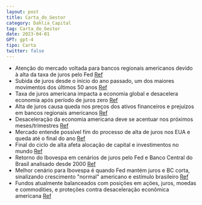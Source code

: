 ```yaml
---
layout: post
title: Carta_do_Gestor
category: Dahlia_Capital
tag: Carta_do_Gestor
date: 2023-04-01
GPT: gpt-4
tipo: Carta
twitter: false
---
```


- Atenção do mercado voltada para bancos regionais americanos devido à alta da taxa de juros pelo Fed
<a href="#" onclick="search_on_pdf('regionais americanos. A preocupação é válida. Desde o início do ano passado, o Fed (banco central ')">Ref</a>
- Subida de juros desde o início do ano passado, um dos maiores movimentos dos últimos 50 anos
<a href="#" onclick="search_on_pdf('quitados pelos mesmos US$100 cinco anos depois.  Com a normalização da economia, o Fed começou a ')">Ref</a>
- Taxa de juros americana impacta a economia global e desacelera economia após período de juros zero
<a href="#" onclick="search_on_pdf('ano, entregou uma das maiores altas de juros da história americana.  Desaceleração e Desinflação ')">Ref</a>
- Alta de juros causa queda nos preços dos ativos financeiros e prejuízos em bancos regionais americanos
<a href="#" onclick="search_on_pdf('juros nos Estados Unidos continuou a pressionar os bancos regionais americanos, aumentando a preoc')">Ref</a>
- Desaceleração da economia americana deve se acentuar nos próximos meses/trimestres
<a href="#" onclick="search_on_pdf('de alguns bancos regionais americanos na economia. Em nossa visão, a desaceleração da economia ame')">Ref</a>
- Mercado entende possível fim do processo de alta de juros nos EUA e queda até o final do ano
<a href="#" onclick="search_on_pdf('dar como certo que os juros americanos vão cair até o final do ano.  O final do ciclo de alta é um')">Ref</a>
- Final do ciclo de alta afeta alocação de capital e investimentos no mundo
<a href="#" onclick="search_on_pdf('dar como certo que os juros americanos vão cair até o final do ano.  O final do ciclo de alta é um')">Ref</a>
- Retorno do Ibovespa em cenários de juros pelo Fed e Banco Central do Brasil analisado desde 2000
<a href="#" onclick="search_on_pdf('A tabela abaixo mostra o retorno médio anualizado do Ibovespa em períodos nos quais o Fed e o Banc')">Ref</a>
- Melhor cenário para Ibovespa é quando Fed mantém juros e BC corta, sinalizando crescimento "normal" americano e estímulo brasileiro
<a href="#" onclick="search_on_pdf('Ibovespa tem um retorno negativo de 38%.  De acordo com a tabela, que reflete o retorno do Iboves')">Ref</a>
- Fundos atualmente balanceados com posições em ações, juros, moedas e commodities, e proteções contra desaceleração econômica americana
<a href="#" onclick="search_on_pdf('posições em ações, juros, moedas e commodities e com proteções, principalmente contra uma desacele')">Ref</a>
